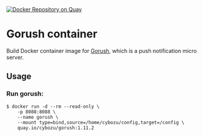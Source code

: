 [![Docker Repository on Quay](https://quay.io/repository/cybozu/gorush/status "Docker Repository on Quay")](https://quay.io/repository/cybozu/gorush)

Gorush container
==================

Build Docker container image for [Gorush][], which is a push notification micro server.

Usage
-----

### Run gorush:

```console
$ docker run -d --rm --read-only \
    -p 8088:8088 \
    --name gorush \
    --mount type=bind,source=/home/cybozu/config,target=/config \
    quay.io/cybozu/gorush:1.11.2
```

[Gorush]: https://github.com/appleboy/gorush

